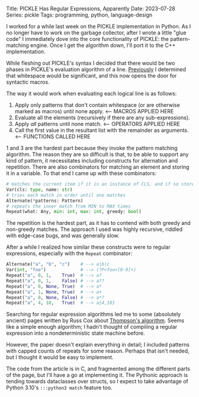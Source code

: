 Title: PICKLE Has Regular Expressions, Apparently
Date: 2023-07-28
Series: pickle
Tags: programming, python, language-design

I worked for a while last week on the PICKLE implementation in Python. As I no longer have to work on the garbage collector, after I wrote a little "glue code" I immediately dove into the core functionality of PICKLE: the pattern-matching engine. Once I get the algorithm down, I'll port it to the C++ implementation.

While fleshing out PICKLE's syntax I decided that there would be two phases in PICKLE's evaluation algorithm of a line. [Previously]({filename}0042_making_splitting_explicit.md) I determined that whitespace would be significant, and this now opens the door for syntactic macros.

The way it would work when evaluating each logical line is as follows:

1. Apply only patterns that don't contain whitespace (or are otherwise marked as macros) until none apply. <-- MACROS APPLIED HERE
2. Evaluate all the elements (recursively if there are any sub-expressions).
3. Apply *all* patterns until none match. <-- OPERATORS APPLIED HERE
4. Call the first value in the resultant list with the remainder as arguments. <-- FUNCTIONS CALLED HERE

1 and 3 are the hardest part because they invoke the pattern matching algorithm. The reason they are so difficult is that, to be able to support any kind of pattern, it necessitates including constructs for alternation and repetition. There are also combinators for matching an element and storing it in a variable. To that end I came up with these combinators:

```python
# matches the current item if it is an instance of CLS, and if so stores it as a reference under NAME
Var(cls: type, name: str)
# tries each match in order until one matches
Alternate(*patterns: Pattern)
# repeats the inner match from MIN to MAX times
Repeat(what: Any, min: int, max: int, greedy: bool)
```

The repetition is the hardest part, as it has to contend with both greedy and non-greedy matches. The approach I used was highly recursive, riddled with edge-case bugs, and was generally slow.

After a while I realized how similar these constructs were to regular expressions, especially with the `Repeat` combinator:

```python
Alternate("a", "b", "c")    # --> a|b|c
Var(int, "foo")             # --> (?P<foo>[0-9]+)
Repeat("a", 0, 1,    True)  # --> a?
Repeat("a", 0, 1,    False) # --> a??
Repeat("a", 0, None, True)  # --> a*
Repeat("a", 1, None, True)  # --> a+
Repeat("a", 0, None, False) # --> a*?
Repeat("a", 4, 10,   True)  # --> a{4,10}
```

Searching for regular expression algorithms led me to some (absolutely ancient) pages written by Russ Cox about [Thompson's algorithm](https://swtch.com/~rsc/regexp/). Seems like a simple enough algorithm; I hadn't thought of compiling a regular expression into a nondeterministic state machine before.

However, the paper doesn't explain everything in detail; I included patterns with capped counts of repeats for some reason. Perhaps that isn't needed, but I thought it would be easy to implement.

The code from the article is in C, and fragmented among the different parts of the page, but I'll have a go at implementing it. The Pythonic approach is tending towards dataclasses over structs, so I expect to take advantage of Python 3.10's `:::python3 match` feature too.
